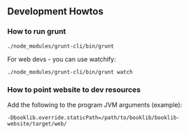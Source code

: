 
## Development Howtos

### How to run grunt

```
./node_modules/grunt-cli/bin/grunt
```

For web devs - you can use watchify:

```
./node_modules/grunt-cli/bin/grunt watch
```

### How to point website to dev resources

Add the following to the program JVM arguments (example):

```
-Dbooklib.override.staticPath=/path/to/booklib/booklib-website/target/web/
```
